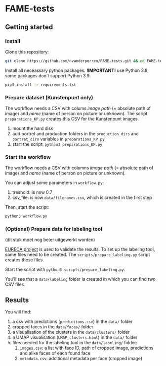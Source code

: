 # FAME-tests

## Getting started

### Install

Clone this repository:

```bash
git clone https://github.com/nvanderperren/FAME-tests.git && cd FAME-tests
```

Install all neceassary python packages. __!IMPORTANT!__ use Python 3.8, some packages don't support Python 3.9.

```bash
pip3 install -r requirements.txt
```

### Prepare dataset (Kunstenpunt only)

The workflow needs a CSV with colums _image path_ (= absolute path of image) and _name_ (name of person on picture or unknown).
The script `preparations_KP.py` creates this CSV for the Kunstenpunt images.

1. mount the hard disk
2. add portret and production folders in the `production_dirs` and `portret_dirs` variables in `preparations_KP.py`
3. start the script: `python3 preparations_KP.py`

### Start the workflow

The workflow needs a CSV with columns _image path_ (= absolute path of image) and _name_ (name of person on picture or unknown).

You can adjust some parameters in `workflow.py`:

1. treshold: is now 0.7
2. csv_file: is now `data/filenames.csv`, which is created in the first step

Then, start the script:

```bash
python3 workflow.py
```

### (Optional) Prepare data for labeling tool

(dit stuk moet nog beter uitgewerkt worden)

[EURECA project](https://tw06v072.ugent.be/eureca) is used to validate the results. To set up the labeling tool, some files need to be created. The `scripts/prepare_labeling.py` script creates these files.

Start the script with `python3 scripts/prepare_labeling.py`.

You'll see that a `data/labeling` folder is created in which you can find two CSV files.

## Results

You will find:

1. a csv with predictions (`predictions.csv`) in the `data/` folder
2. cropped faces in the `data/faces/` folder
3. a visualisation of the clusters in the `data/clusters/` folder
4. a UMAP visualisation (`UMAP_clusters.html`) in the `data/` folder
5. files needed for the labeling tool in the `data/labeling/` folder:
   1. `images.csv`: a list with face ID, path of cropped image, predictions and alike faces of each found face 
   2. `metadata.csv`: additional metadata per face (cropped image)
